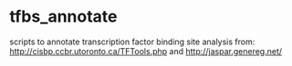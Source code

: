 # tfbs_annotate
scripts to annotate transcription factor binding site analysis from: http://cisbp.ccbr.utoronto.ca/TFTools.php and http://jaspar.genereg.net/

